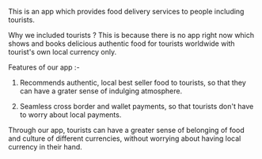 This is an app which provides food delivery services to people including tourists.

Why we included tourists ?
This is because there is no app right now which shows and books delicious authentic food  for tourists worldwide with tourist's own local currency only.

Features of our app :-

1. Recommends authentic, local best seller food to tourists, so that they can have a grater sense of indulging atmosphere.

2. Seamless cross border and wallet payments, so that tourists don't have to worry about local payments.

Through our app, tourists can have a greater sense of belonging of food and culture of different currencies, without worrying about having local currency in their hand.


